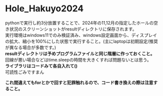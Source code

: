 # Hole_Hakuyo2024

pythonで実行し約3分放置することで、2024年の11,12月の指定したホールの空き状況のスクリーンショットがresultディレクトリに保存されます。  
実行環境はwindows11でのみ検証済み、windows設定画面から、ディスプレイの拡大、縮小を100%にした状態で実行すること。(主にlaptopは初期設定/推奨が異なる場合が多数です。)  
**resultディレクトリは予めプログラムファイルと同じ階層に作っておくこと。**　　  
回線が悪い場合などはtime.sleepの時間を大きくすれば問題ないとは思う。  
**ライブラリはコードみて各自入れて()**  
可読性ごみですまん    

**これ間違えてもforとかで回すと犯罪触れるので、コード書き換えの際は注意すること。**

